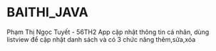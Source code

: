 # BAITHI_JAVA
Phạm Thị Ngọc Tuyết - 56TH2
App cập nhật thông tin cá nhân, dùng listview để cập nhật danh sách và có 3 chức năng thêm,sửa,xóa 

